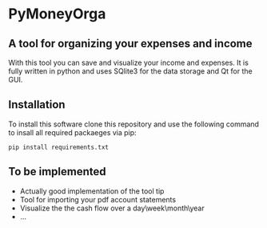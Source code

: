 # PyMoneyOrga
## A tool for organizing your expenses and income
With this tool you can save and visualize your income and expenses. It is fully written in python and uses SQlite3 for the data storage and Qt for the GUI.

## Installation
To install this software clone this repository and use the following command to insall all required packaeges via pip:
```
pip install requirements.txt
```

## To be implemented
* Actually good implementation of the tool tip
* Tool for importing your pdf account statements
* Visualize the the cash flow over a day\week\month\year
* ...

